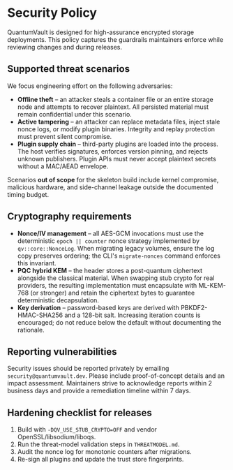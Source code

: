 <!-- TSK020 -->
# Security Policy

QuantumVault is designed for high-assurance encrypted storage deployments. This
policy captures the guardrails maintainers enforce while reviewing changes and
during releases.

## Supported threat scenarios

We focus engineering effort on the following adversaries:

- **Offline theft** – an attacker steals a container file or an entire storage
  node and attempts to recover plaintext. All persisted material must remain
  confidential under this scenario.
- **Active tampering** – an attacker can replace metadata files, inject stale
  nonce logs, or modify plugin binaries. Integrity and replay protection must
  prevent silent compromise.
- **Plugin supply chain** – third-party plugins are loaded into the process. The
  host verifies signatures, enforces version pinning, and rejects unknown
  publishers. Plugin APIs must never accept plaintext secrets without a
  MAC/AEAD envelope.

Scenarios **out of scope** for the skeleton build include kernel compromise,
malicious hardware, and side-channel leakage outside the documented timing
budget.

## Cryptography requirements

- **Nonce/IV management** – all AES-GCM invocations must use the deterministic
  `epoch || counter` nonce strategy implemented by `qv::core::NonceLog`. When
  migrating legacy volumes, ensure the log copy preserves ordering; the CLI's
  `migrate-nonces` command enforces this invariant.
- **PQC hybrid KEM** – the header stores a post-quantum ciphertext alongside the
  classical material. When swapping stub crypto for real providers, the
  resulting implementation must encapsulate with ML-KEM-768 (or stronger) and
  retain the ciphertext bytes to guarantee deterministic decapsulation.
- **Key derivation** – password-based keys are derived with PBKDF2-HMAC-SHA256
  and a 128-bit salt. Increasing iteration counts is encouraged; do not reduce
  below the default without documenting the rationale.

## Reporting vulnerabilities

Security issues should be reported privately by emailing
`security@quantumvault.dev`. Please include proof-of-concept details and an
impact assessment. Maintainers strive to acknowledge reports within 2 business
days and provide a remediation timeline within 7 days.

## Hardening checklist for releases

1. Build with `-DQV_USE_STUB_CRYPTO=OFF` and vendor OpenSSL/libsodium/liboqs.
2. Run the threat-model validation steps in `THREATMODEL.md`.
3. Audit the nonce log for monotonic counters after migrations.
4. Re-sign all plugins and update the trust store fingerprints.
